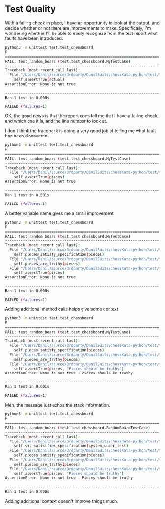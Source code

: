 # Test Quality

With a failing check in place, I have an opportunity to look at the output,
and decide whether or not there are improvements to make.  Specifically,
I'm wondering whether I'll be able to easily recognize from the test
report what faults have been introduced.

```bash
python3 -m unittest test.test_chessboard
F
======================================================================
FAIL: test_random_board (test.test_chessboard.MyTestCase)
----------------------------------------------------------------------
Traceback (most recent call last):
  File "/Users/Danil/source/3rdparty/DanilSuits/chessKata-python/test/test_chessboard.py", line 10, in test_random_board
    self.assertTrue(actual)
AssertionError: None is not true

----------------------------------------------------------------------
Ran 1 test in 0.000s

FAILED (failures=1)
```

OK, the good news is that the report does tell me that I have a failing check,
and which one it is, and the line number to look at.
  
I don't think the traceback is doing a very good job of
telling me what fault has been discovered.

```bash
python3 -m unittest test.test_chessboard
F
======================================================================
FAIL: test_random_board (test.test_chessboard.MyTestCase)
----------------------------------------------------------------------
Traceback (most recent call last):
  File "/Users/Danil/source/3rdparty/DanilSuits/chessKata-python/test/test_chessboard.py", line 10, in test_random_board
    self.assertTrue(pieces)
AssertionError: None is not true

----------------------------------------------------------------------
Ran 1 test in 0.001s

FAILED (failures=1)
```

A better variable name gives me a small improvement

```bash
python3 -m unittest test.test_chessboard
F
======================================================================
FAIL: test_random_board (test.test_chessboard.MyTestCase)
----------------------------------------------------------------------
Traceback (most recent call last):
  File "/Users/Danil/source/3rdparty/DanilSuits/chessKata-python/test/test_chessboard.py", line 9, in test_random_board
    self.pieces_satisfy_specification(pieces)
  File "/Users/Danil/source/3rdparty/DanilSuits/chessKata-python/test/test_chessboard.py", line 12, in pieces_satisfy_specification
    self.pieces_are_truthy(pieces)
  File "/Users/Danil/source/3rdparty/DanilSuits/chessKata-python/test/test_chessboard.py", line 16, in pieces_are_truthy
    self.assertTrue(pieces)
AssertionError: None is not true

----------------------------------------------------------------------
Ran 1 test in 0.000s

FAILED (failures=1)
```

Adding additional method calls helps give some context

```bash
python3 -m unittest test.test_chessboard
F
======================================================================
FAIL: test_random_board (test.test_chessboard.MyTestCase)
----------------------------------------------------------------------
Traceback (most recent call last):
  File "/Users/Danil/source/3rdparty/DanilSuits/chessKata-python/test/test_chessboard.py", line 9, in test_random_board
    self.pieces_satisfy_specification(pieces)
  File "/Users/Danil/source/3rdparty/DanilSuits/chessKata-python/test/test_chessboard.py", line 12, in pieces_satisfy_specification
    self.pieces_are_truthy(pieces)
  File "/Users/Danil/source/3rdparty/DanilSuits/chessKata-python/test/test_chessboard.py", line 16, in pieces_are_truthy
    self.assertTrue(pieces, "Pieces should be truthy")
AssertionError: None is not true : Pieces should be truthy

----------------------------------------------------------------------
Ran 1 test in 0.001s

FAILED (failures=1)
```

Meh, the message just echos the stack information.

```bash
python3 -m unittest test.test_chessboard
F
======================================================================
FAIL: test_random_board (test.test_chessboard.RandomBoardTestCase)
----------------------------------------------------------------------
Traceback (most recent call last):
  File "/Users/Danil/source/3rdparty/DanilSuits/chessKata-python/test/test_chessboard.py", line 8, in test_random_board
    self.sut_satisifies_specification(system_under_test)
  File "/Users/Danil/source/3rdparty/DanilSuits/chessKata-python/test/test_chessboard.py", line 12, in sut_satisifies_specification
    self.pieces_satisfy_specification(pieces)
  File "/Users/Danil/source/3rdparty/DanilSuits/chessKata-python/test/test_chessboard.py", line 15, in pieces_satisfy_specification
    self.pieces_are_truthy(pieces)
  File "/Users/Danil/source/3rdparty/DanilSuits/chessKata-python/test/test_chessboard.py", line 19, in pieces_are_truthy
    self.assertTrue(pieces, "Pieces should be truthy")
AssertionError: None is not true : Pieces should be truthy

----------------------------------------------------------------------
Ran 1 test in 0.000s
```

Adding additional context doesn't improve things much.